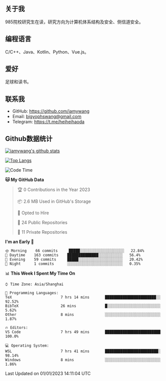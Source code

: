 ## 关于我

985院校研究生在读，研究方向为计算机体系结构及安全、侧信道安全。

## 编程语言

C/C++、Java、Kotlin、Python、Vue.js。

## 爱好

足球和读书。

## 联系我

- GitHub: https://github.com/iamywang
- Email: bigyophswang@gmail.com
- Telegram: https://t.me/heiheihaoda

## Github数据统计

[![iamywang's github stats](https://github-readme-stats.vercel.app/api?username=iamywang&count_private=true&show_icons=true)]()

[![Top Langs](https://github-readme-stats.vercel.app/api/top-langs/?username=iamywang&layout=compact)]()

<!--START_SECTION:waka-->
![Code Time](http://img.shields.io/badge/Code%20Time-653%20hrs%209%20mins-blue)

**🐱 My GitHub Data** 

> 🏆 0 Contributions in the Year 2023
 > 
> 📦 2.6 MB Used in GitHub's Storage 
 > 
> 💼 Opted to Hire
 > 
> 📜 24 Public Repositories 
 > 
> 🔑 11 Private Repositories  
 > 
**I'm an Early 🐤** 

```text
🌞 Morning    66 commits     █████░░░░░░░░░░░░░░░░░░░░   22.84% 
🌆 Daytime    163 commits    ██████████████░░░░░░░░░░░   56.4% 
🌃 Evening    59 commits     █████░░░░░░░░░░░░░░░░░░░░   20.42% 
🌙 Night      1 commits      ░░░░░░░░░░░░░░░░░░░░░░░░░   0.35%

```


📊 **This Week I Spent My Time On** 

```text
⌚︎ Time Zone: Asia/Shanghai

💬 Programming Languages: 
TeX                      7 hrs 14 mins       ███████████████████████░░   92.52% 
BibTeX                   26 mins             █░░░░░░░░░░░░░░░░░░░░░░░░   5.62% 
Other                    8 mins              ░░░░░░░░░░░░░░░░░░░░░░░░░   1.87%

🔥 Editors: 
VS Code                  7 hrs 49 mins       █████████████████████████   100.0%

💻 Operating System: 
WSL                      7 hrs 41 mins       ████████████████████████░   98.14% 
Windows                  8 mins              ░░░░░░░░░░░░░░░░░░░░░░░░░   1.86%

```


 Last Updated on 01/01/2023 14:11:04 UTC
<!--END_SECTION:waka-->
